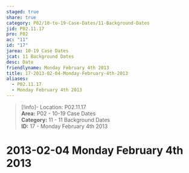 ```yaml
---  
staged: true  
share: true  
category: P02/10-to-19-Case-Dates/11-Background-Dates  
jid: P02.11.17  
pro: P02  
ac: "11"  
id: "17"  
jarea: 10-19 Case Dates  
jcat: 11 Background Dates  
desc: Date  
friendlyname: Monday February 4th 2013  
title: 17-2013-02-04-Monday-February-4th-2013  
aliases:  
  - P02.11.17  
  - Monday February 4th 2013  
---  
```

  
>[!info]- Location: P02.11.17  
>**Area:** P02 - 10-19 Case Dates  
>**Category:** 11 - 11 Background Dates  
>**ID:** 17 - Monday February 4th 2013  
  
# 2013-02-04 Monday February 4th 2013  
